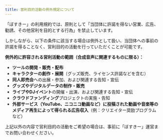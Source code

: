 ```yaml
---
title: 営利目的活動の例外規定について
---
```


「ぼすきー」の利用規約では、原則として「当団体に許諾を得ない営業、広告、勧誘、その他営利を目的とする行為」を禁止しています。

しかしながら、以下の条件に該当する場合は例外として扱い、当団体への事前の許諾を得ることなく、営利目的の活動を行っていただくことが可能です。

**例外的に許容される営利活動の範囲（合成音声に関連するものに限る）：**

-   **ツールの開発・販売・配布**
-   **キャラクターの創作・展開**（グッズ販売、ライセンス許諾などを含む）
-   **同人即売会**への出展・参加、および関連する告知・宣伝
-   **グッズやデジタルデータの制作・販売**
-   **ライブやDJイベント**の開催・出演、および関連する告知・宣伝
-   **クラウドファンディング**プロジェクトの実施・告知
-   **外部サービス（YouTube、ニコニコ動画など）に投稿された動画や音楽等のメディア再生によって得られる広告収入**（例：クリエイター奨励プログラムなど）

上記以外の内容で営利目的の活動をご希望の場合は、事前に「ぼすきー」運営までお問い合わせください。
